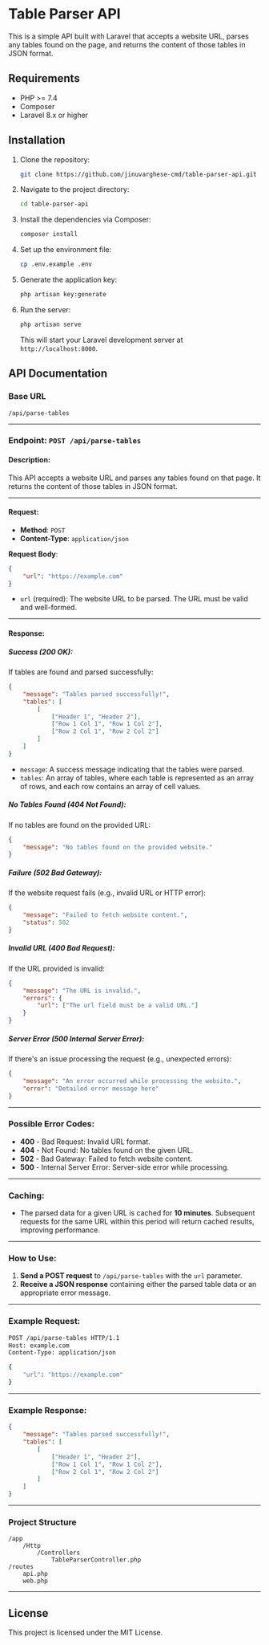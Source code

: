 
# Table Parser API

This is a simple API built with Laravel that accepts a website URL, parses any tables found on the page, and returns the content of those tables in JSON format.

## Requirements

- PHP >= 7.4
- Composer
- Laravel 8.x or higher

## Installation

1. Clone the repository:

   ```bash
   git clone https://github.com/jinuvarghese-cmd/table-parser-api.git
   ```

2. Navigate to the project directory:

   ```bash
   cd table-parser-api
   ```

3. Install the dependencies via Composer:

   ```bash
   composer install
   ```

4. Set up the environment file:

   ```bash
   cp .env.example .env
   ```

5. Generate the application key:

   ```bash
   php artisan key:generate
   ```

6. Run the server:

   ```bash
   php artisan serve
   ```

   This will start your Laravel development server at `http://localhost:8000`.

## API Documentation

### **Base URL**

`/api/parse-tables`

---

### **Endpoint: `POST /api/parse-tables`**

#### Description:
This API accepts a website URL and parses any tables found on that page. It returns the content of those tables in JSON format.

---

#### **Request:**

- **Method**: `POST`
- **Content-Type**: `application/json`

**Request Body**:

```json
{
    "url": "https://example.com"
}
```

- `url` (required): The website URL to be parsed. The URL must be valid and well-formed.

---

#### **Response:**

##### **Success (200 OK):**

If tables are found and parsed successfully:

```json
{
    "message": "Tables parsed successfully!",
    "tables": [
        [
            ["Header 1", "Header 2"],
            ["Row 1 Col 1", "Row 1 Col 2"],
            ["Row 2 Col 1", "Row 2 Col 2"]
        ]
    ]
}
```

- `message`: A success message indicating that the tables were parsed.
- `tables`: An array of tables, where each table is represented as an array of rows, and each row contains an array of cell values.

##### **No Tables Found (404 Not Found):**

If no tables are found on the provided URL:

```json
{
    "message": "No tables found on the provided website."
}
```

##### **Failure (502 Bad Gateway):**

If the website request fails (e.g., invalid URL or HTTP error):

```json
{
    "message": "Failed to fetch website content.",
    "status": 502
}
```

##### **Invalid URL (400 Bad Request):**

If the URL provided is invalid:

```json
{
    "message": "The URL is invalid.",
    "errors": {
        "url": ["The url field must be a valid URL."]
    }
}
```

##### **Server Error (500 Internal Server Error):**

If there's an issue processing the request (e.g., unexpected errors):

```json
{
    "message": "An error occurred while processing the website.",
    "error": "Detailed error message here"
}
```

---

### **Possible Error Codes:**

- **400** - Bad Request: Invalid URL format.
- **404** - Not Found: No tables found on the given URL.
- **502** - Bad Gateway: Failed to fetch website content.
- **500** - Internal Server Error: Server-side error while processing.

---

### **Caching**:

- The parsed data for a given URL is cached for **10 minutes**. Subsequent requests for the same URL within this period will return cached results, improving performance.

---

### **How to Use:**

1. **Send a POST request** to `/api/parse-tables` with the `url` parameter.
2. **Receive a JSON response** containing either the parsed table data or an appropriate error message.

---

### **Example Request:**

```bash
POST /api/parse-tables HTTP/1.1
Host: example.com
Content-Type: application/json

{
    "url": "https://example.com"
}
```

---

### **Example Response:**

```json
{
    "message": "Tables parsed successfully!",
    "tables": [
        [
            ["Header 1", "Header 2"],
            ["Row 1 Col 1", "Row 1 Col 2"],
            ["Row 2 Col 1", "Row 2 Col 2"]
        ]
    ]
}
```

---

### **Project Structure**

```
/app
    /Http
        /Controllers
            TableParserController.php
/routes
    api.php
    web.php
```

---

## License

This project is licensed under the MIT License.